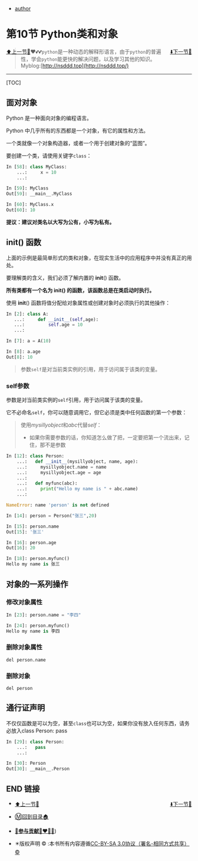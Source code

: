+ [author](http://nsddd.top)

# 第10节 Python类和对象

<div><a href = '9.md' style='float:left'>⬆️上一节🔗</a><a href = '11.md' style='float: right'>⬇️下一节🔗</a></div>


> ❤️💕💕`python`是一种动态的解释形语言，由于`python`的普遍性，学会`python`能更快的解决问题，以及学习其他的知识。Myblog:[http://nsddd.top](http://nsddd.top/)

---
[TOC]

## 面对对象

Python 是一种面向对象的编程语言。

Python 中几乎所有的东西都是一个对象，有它的属性和方法。

一个类就像一个对象构造器，或者一个用于创建对象的“蓝图”。



要创建一个类，请使用关键字`class`：

```python
In [58]: class MyClass:
    ...:     x = 10
    ...:

In [59]: MyClass
Out[59]: __main__.MyClass

In [60]: MyClass.x
Out[60]: 10
```

**提议：建议对类名以大写为公有，小写为私有。**



## __init__() 函数

上面的示例是最简单形式的类和对象，在现实生活中的应用程序中并没有真正的用处。

要理解类的含义，我们必须了解内置的 __init__() 函数。

**所有类都有一个名为 init() 的函数，该函数总是在类启动时执行。**

使用 __init__() 函数将值分配给对象属性或创建对象时必须执行的其他操作：

```python
In [2]: class A:
   ...:     def __init__(self,age):
   ...:         self.age = 10
   ...:

In [7]: a = A(10)

In [8]: a.age
Out[8]: 10
```

> 参数`self`是对当前类实例的引用，用于访问属于该类的变量。



### self参数

参数是对当前类实例的`self`引用，用于访问属于该类的变量。

它不必命名`self`，你可以随意调用它，但它必须是类中任何函数的第一个参数：

> 使用*mysillyobject*和*abc*代替*self*：
>
> + 如果你需要参数的话，你知道怎么做了把，一定要把第一个流出来，记住，那不是参数

```python
In [12]: class Person:
    ...:   def __init__(mysillyobject, name, age):
    ...:     mysillyobject.name = name
    ...:     mysillyobject.age = age
    ...:
    ...:   def myfunc(abc):
    ...:     print("Hello my name is " + abc.name)
    ...:

NameError: name 'person' is not defined

In [14]: person = Person("张三",20)

In [15]: person.name
Out[15]: '张三'

In [16]: person.age
Out[16]: 20

In [18]: person.myfunc()
Hello my name is 张三
```



## 对象的一系列操作

### 修改对象属性

```python
In [23]: person.name = "李四"

In [24]: person.myfunc()
Hello my name is 李四
```



### 删除对象属性

```
del person.name
```



### 删除对象

```
del person
```



## 通行证声明

不仅仅函数是可以为空，甚至`class`也可以为空，如果你没有放入任何东西，请务必放入class Person:
 pass

```python
In [29]: class Person:
    ...:   pass
    ...:

In [30]: Person
Out[30]: __main__.Person
```













## END 链接

<ul><li><div><a href = '9.md' style='float:left'>⬆️上一节🔗</a><a href = '11.md' style='float: right'>⬇️下一节🔗</a></div></li></ul>

+ [Ⓜ️回到目录🏠](../README.md)

+ [**🫵参与贡献💞❤️‍🔥💖**](https://nsddd.top/archives/contributors))

+ ✴️版权声明 &copy; :本书所有内容遵循[CC-BY-SA 3.0协议（署名-相同方式共享）&copy;](http://zh.wikipedia.org/wiki/Wikipedia:CC-by-sa-3.0协议文本) 

